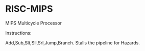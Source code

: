 # RISC-MIPS
MIPS Multicycle Processor

Instructions:

Add,Sub,Slt,Sll,Srl,Jump,Branch.
Stalls the pipeline for Hazards.